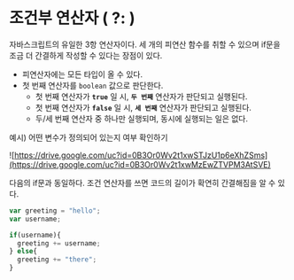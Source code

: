 # 조건부 연산자 ( ?: )

자바스크립트의 유일한 3항 연산자이다. 세 개의 피연산 함수를 취할 수 있으며 if문을 조금 더 간결하게 작성할 수 있다는 장점이 있다.

- 피연산자에는 모든 타입이 올 수 있다.
- 첫 번째 연산자를 `boolean` 값으로 판단한다.
  - 첫 번째 연산자가 **`true`** 일 시, **`두 번째`** 연산자가 판단되고 실행된다.
  - 첫 번째 연산자가 **`false`** 일 시, **`세 번째`** 연산자가 판단되고 실행된다.
  - 두/세 번째 연산자 중 하나만 실행되며, 동시에 실행되는 일은 없다.



예시) 어떤 변수가 정의되어 있는지 여부 확인하기

![https://drive.google.com/uc?id=0B3Or0Wv2t1xwSTJzU1p6eXhZSms](https://drive.google.com/uc?id=0B3Or0Wv2t1xwMzEwZTVPM3AtSVE)

다음의 if문과 동일하다. 조건 연산자를 쓰면 코드의 길이가 확연히 간결해짐을 알 수 있다.

```javascript
var greeting = "hello";
var username;

if(username){
  greeting += username;
} else{
  greeting += "there";
}
```








